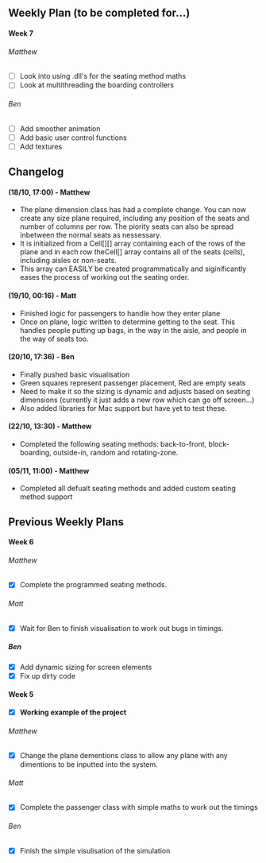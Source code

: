 ## Weekly Plan (to be completed for...)
#### Week 7
###### Matthew
- [ ] Look into using .dll's for the seating method maths
- [ ] Look at multithreading the boarding controllers

###### Ben
- [ ] Add smoother animation
- [ ] Add basic user control functions
- [ ] Add textures

## Changelog
#### (18/10, 17:00) - Matthew
* The plane dimension class has had a complete change. You can now create any size plane required, including any position of the seats and number of columns per row. The piority seats can also be spread inbetween the normal seats as nessessary.
* It is initialized from a Cell[][] array containing each of the rows of the plane and in each row theCell[] array contains all of the seats (cells), including aisles or non-seats.
* This array can EASILY be created programmatically and siginificantly eases the process of working out the seating order.

#### (19/10, 00:16) - Matt
* Finished logic for passengers to handle how they enter plane
* Once on plane, logic written to determine getting to the seat. This handles people putting up bags, in the way in the aisle, and people in the way of seats too.

#### (20/10, 17:36) - Ben
* Finally pushed basic visualisation
* Green squares represent passenger placement, Red are empty seats
* Need to make it so the sizing is dynamic and adjusts based on seating dimensions (currently it just adds a new row which can go off screen...)
* Also added libraries for Mac support but have yet to test these.

#### (22/10, 13:30) - Matthew
* Completed the following seating methods: back-to-front, block-boarding, outside-in, random and rotating-zone.

#### (05/11, 11:00) - Matthew
* Completed all defualt seating methods and added custom seating method support

## Previous Weekly Plans

#### Week 6
###### Matthew
- [x] Complete the programmed seating methods.

###### Matt
- [x] Wait for Ben to finish visualisation to work out bugs in timings.

##### Ben
- [X] Add dynamic sizing for screen elements
- [X] Fix up dirty code

#### Week 5
- [x] **Working example of the project**

###### Matthew
- [x] Change the plane dementions class to allow any plane with any dimentions to be inputted into the system.

###### Matt
- [X] Complete the passenger class with simple maths to work out the timings

###### Ben
- [X] Finish the simple visulisation of the simulation
